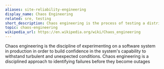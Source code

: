 ```yaml
---
aliases: site-reliability-engineering
display_name: Chaos Engineering
related: sre, testing
short_description: Chaos engineering is the process of testing a distributed computing system to ensure that it can withstand unexpected disruptions
topic: chaos-engineering
wikipedia_url: https://en.wikipedia.org/wiki/Chaos_engineering
---
```

Chaos engineering is the discipline of experimenting on a software system in production in order to build confidence in the system's capability to withstand turbulent and unexpected conditions. Chaos engineering is a disciplined approach to identifying failures before they become outages
